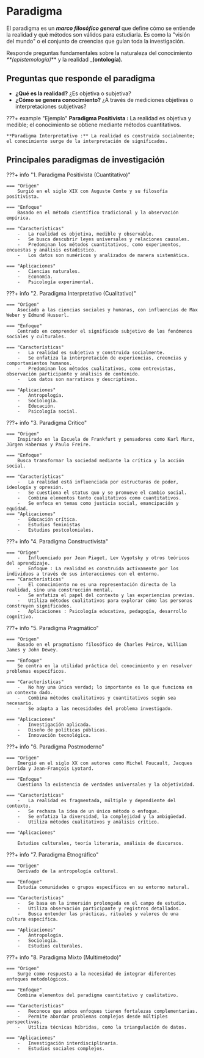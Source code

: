 # **Paradigma**

El paradigma es un _**marco filosófico general**_ que define cómo se entiende la realidad y qué métodos son válidos para estudiarla. Es como la "visión del mundo" o el conjunto de creencias que guían toda la investigación. 

Responde preguntas fundamentales sobre la naturaleza del conocimiento _**(epistemología)_** y la realidad _**(ontología).**

## **Preguntas que responde el paradigma**
 
-   **¿Qué es la realidad?** ¿Es objetiva o subjetiva?
-   **¿Cómo se genera conocimiento?** ¿A través de mediciones objetivas o interpretaciones subjetivas?

???+ example "Ejemplo"
    **Paradigma Positivista :** La realidad es objetiva y medible; el conocimiento se obtiene mediante métodos cuantitativos.

    **Paradigma Interpretativo :** La realidad es construida socialmente; el conocimiento surge de la interpretación de significados.

## **Principales paradigmas de investigación**

???+ info "1. Paradigma Positivista (Cuantitativo)"

    === "Origen"
        Surgió en el siglo XIX con Auguste Comte y su filosofía positivista.

    === "Enfoque"
        Basado en el método científico tradicional y la observación empírica.

    === "Características"
        -   La realidad es objetiva, medible y observable.
        -   Se busca descubrir leyes universales y relaciones causales.
        -   Predominan los métodos cuantitativos, como experimentos, encuestas y análisis estadístico.
        -   Los datos son numéricos y analizados de manera sistemática.

    === "Aplicaciones"
        -   Ciencias naturales.
        -   Economía.
        -   Psicología experimental.

???+ info "2. Paradigma Interpretativo (Cualitativo)"

    === "Origen"
        Asociado a las ciencias sociales y humanas, con influencias de Max Weber y Edmund Husserl.

    === "Enfoque"
        Centrado en comprender el significado subjetivo de los fenómenos sociales y culturales.

    === "Características"
        -   La realidad es subjetiva y construida socialmente.
        -   Se enfatiza la interpretación de experiencias, creencias y comportamientos humanos.
        -   Predominan los métodos cualitativos, como entrevistas, observación participante y análisis de contenido.
        -   Los datos son narrativos y descriptivos.

    === "Aplicaciones"
        -   Antropología.
        -   Sociología.
        -   Educación.
        -   Psicología social.

???+ info  "3. Paradigma Crítico"

    === "Origen"
        Inspirado en la Escuela de Frankfurt y pensadores como Karl Marx, Jürgen Habermas y Paulo Freire.

    === "Enfoque"
        Busca transformar la sociedad mediante la crítica y la acción social.

    === "Características"
        -   La realidad está influenciada por estructuras de poder, ideología y opresión.
        -   Se cuestiona el status quo y se promueve el cambio social.
        -   Combina elementos tanto cualitativos como cuantitativos.
        -   Se enfoca en temas como justicia social, emancipación y equidad.
    === "Aplicaciones"
        -   Educación crítica.
        -   Estudios feministas
        -   Estudios postcoloniales.

???+ info  "4. Paradigma Constructivista"

    === "Origen"
        -   Influenciado por Jean Piaget, Lev Vygotsky y otros teóricos del aprendizaje.
        -   Enfoque : La realidad es construida activamente por los individuos a través de sus interacciones con el entorno.
    === "Características"
        -   El conocimiento no es una representación directa de la realidad, sino una construcción mental.
        -   Se enfatiza el papel del contexto y las experiencias previas.
        -   Utiliza métodos cualitativos para explorar cómo las personas construyen significados.
        -   Aplicaciones : Psicología educativa, pedagogía, desarrollo cognitivo.

???+ info  "5. Paradigma Pragmático"

    === "Origen"
        Basado en el pragmatismo filosófico de Charles Peirce, William James y John Dewey.

    === "Enfoque"
        Se centra en la utilidad práctica del conocimiento y en resolver problemas específicos.

    === "Características"
        -   No hay una única verdad; lo importante es lo que funciona en un contexto dado.
        -   Combina métodos cualitativos y cuantitativos según sea necesario.
        -   Se adapta a las necesidades del problema investigado.

    === "Aplicaciones"
        -   Investigación aplicada.
        -   Diseño de políticas públicas.
        -   Innovación tecnológica.

???+ info  "6. Paradigma Postmoderno"

    === "Origen"
        Emergió en el siglo XX con autores como Michel Foucault, Jacques Derrida y Jean-François Lyotard.

    === "Enfoque"
        Cuestiona la existencia de verdades universales y la objetividad.

    === "Características"
        -   La realidad es fragmentada, múltiple y dependiente del contexto.
        -   Se rechaza la idea de un único método o enfoque.
        -   Se enfatiza la diversidad, la complejidad y la ambigüedad.
        -   Utiliza métodos cualitativos y análisis crítico.

    === "Aplicaciones"
        
        Estudios culturales, teoría literaria, análisis de discursos.

???+ info  "7. Paradigma Etnográfico"

    === "Origen"
        Derivado de la antropología cultural.

    === "Enfoque"
        Estudia comunidades o grupos específicos en su entorno natural.

    === "Características"
        -   Se basa en la inmersión prolongada en el campo de estudio.
        -   Utiliza observación participante y registros detallados.
        -   Busca entender las prácticas, rituales y valores de una cultura específica.

    === "Aplicaciones"
        -   Antropología.
        -   Sociología.
        -   Estudios culturales.

???+ info  "8. Paradigma Mixto (Multimétodo)"

    === "Origen"
        Surge como respuesta a la necesidad de integrar diferentes enfoques metodológicos.

    === "Enfoque"
        Combina elementos del paradigma cuantitativo y cualitativo.

    === "Características"
        -   Reconoce que ambos enfoques tienen fortalezas complementarias.
        -   Permite abordar problemas complejos desde múltiples perspectivas.
        -   Utiliza técnicas híbridas, como la triangulación de datos.

    === "Aplicaciones"
        -   Investigación interdisciplinaria.
        -   Estudios sociales complejos.
